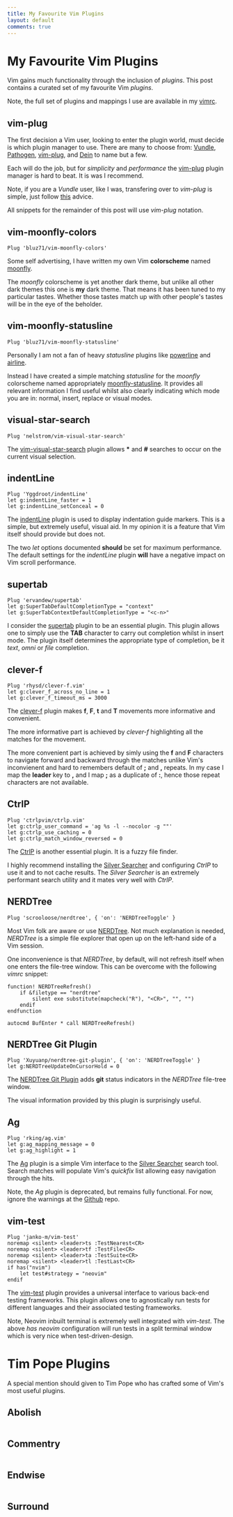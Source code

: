 ```yaml
---
title: My Favourite Vim Plugins
layout: default
comments: true
---
```


My Favourite Vim Plugins
========================

Vim gains much functionality through the inclusion of *plugins*. This post
contains a curated set of my favourite Vim *plugins*.

Note, the full set of plugins and mappings I use are available in my
[vimrc](https://github.com/bluz71/dotfiles/blob/master/vimrc).

vim-plug
--------
The first decision a Vim user, looking to enter the plugin world, must decide
is which plugin manager to use. There are many to choose from:
[Vundle](https://github.com/VundleVim/Vundle.vim),
[Pathogen](https://github.com/tpope/vim-pathogen),
[vim-plug](https://github.com/junegunn/vim-plug), and
[Dein](https://github.com/Shougo/dein.vim) to name but a few.

Each will do the job, but for *simplicity* and *performance* the
[vim-plug](https://github.com/junegunn/vim-plug) plugin manager is hard to
beat. It is was I recommend.

Note, if you are a *Vundle* user, like I was, transfering over to *vim-plug* is
simple, just follow
[this](https://github.com/junegunn/vim-plug/wiki/faq#migrating-from-other-plugin-managers)
advice.

All snippets for the remainder of this post will use *vim-plug* notation.

vim-moonfly-colors
------------------
```viml
Plug 'bluz71/vim-moonfly-colors'
```

Some self advertising, I have written my own Vim **colorscheme** named
[moonfly](https://github.com/bluz71/vim-moonfly-colors).

The *moonfly* colorscheme is yet another dark theme, but unlike all other dark
themes this one is **my** dark theme. That means it has been tuned to my
particular tastes.  Whether those tastes match up with other people's tastes
will be in the eye of the beholder.

vim-moonfly-statusline
----------------------
```viml
Plug 'bluz71/vim-moonfly-statusline'
```

Personally I am not a fan of heavy *statusline* plugins like
[powerline](https://github.com/powerline/powerline) and
[airline](https://github.com/vim-airline/vim-airline).

Instead I have created a simple matching *statusline* for the *moonfly*
colorscheme named appropriately
[moonfly-statusline](https://github.com/bluz71/vim-moonfly-statusline). It
provides all relevant information I find useful whilst also clearly indicating
which mode you are in: normal, insert, replace or visual modes.

visual-star-search
------------------
```viml
Plug 'nelstrom/vim-visual-star-search'
```

The
[vim-visual-star-search](https://github.com/nelstrom/vim-visual-star-search)
plugin allows __*__ and **#** searches to occur on the current visual selection.

indentLine
----------

```viml
Plug 'Yggdroot/indentLine'
let g:indentLine_faster = 1
let g:indentLine_setConceal = 0
```

The [indentLine](https://github.com/Yggdroot/indentLine) plugin is used to
display indentation guide markers. This is a simple, but extremely useful,
visual aid. In my opinion it is a feature that Vim itself should provide but
does not.

The two *let* options documented **should** be set for maximum performance.
The default settings for the *indentLine* plugin **will** have a negative
impact on Vim scroll performance.

supertab
--------
```viml
Plug 'ervandew/supertab'
let g:SuperTabDefaultCompletionType = "context"
let g:SuperTabContextDefaultCompletionType = "<c-n>"
```

I consider the [supertab](https://github.com/ervandew/supertab) plugin to be an
essential plugin. This plugin allows one to simply use the **TAB** character to
carry out completion whilst in insert mode. The plugin itself determines the
appropriate type of completion, be it *text*, *omni* or *file* completion.

clever-f
--------
```viml
Plug 'rhysd/clever-f.vim'
let g:clever_f_across_no_line = 1
let g:clever_f_timeout_ms = 3000
```

The [clever-f](https://github.com/rhysd/clever-f.vim) plugin makes **f**,
**F**, **t** and **T** movements more informative and convenient.

The more informative part is achieved by *clever-f* highlighting all the
matches for the movement.

The more convenient part is achieved by simly using the **f** and **F**
characters to navigate forward and backward through the matches unlike Vim's
inconvienent and hard to remembers default of **;** and **,** repeats. In my
case I map the **leader** key to **,** and I map **;** as a duplicate of **:**,
hence those repeat characters are not available.

CtrlP
-----
```viml
Plug 'ctrlpvim/ctrlp.vim'
let g:ctrlp_user_command = 'ag %s -l --nocolor -g ""'
let g:ctrlp_use_caching = 0
let g:ctrlp_match_window_reversed = 0
```

The [CtrlP](https://github.com/ctrlpvim/ctrlp.vim) is another essential plugin.
It is a fuzzy file finder.

I highly recommend installing the [Silver
Searcher](https://github.com/ggreer/the_silver_searcher) and configuring
*CtrlP* to use it and to not cache results. The *Silver Searcher* is an
extremely performant search utility and it mates very well with *CtrlP*.

NERDTree
--------
```viml
Plug 'scrooloose/nerdtree', { 'on': 'NERDTreeToggle' }
```

Most Vim folk are aware or use
[NERDTree](https://github.com/scrooloose/nerdtree). Not much explanation is
needed, *NERDTree* is a simple file explorer that open up on the left-hand side
of a Vim session.

One inconvenience is that *NERDTree*, by default, will not refresh itself when
one enters the file-tree window. This can be overcome with the following
*vimrc* snippet:

```viml
function! NERDTreeRefresh()
    if &filetype == "nerdtree"
        silent exe substitute(mapcheck("R"), "<CR>", "", "")
    endif
endfunction

autocmd BufEnter * call NERDTreeRefresh()
```

NERDTree Git Plugin
-------------------
```viml
Plug 'Xuyuanp/nerdtree-git-plugin', { 'on': 'NERDTreeToggle' }
let g:NERDTreeUpdateOnCursorHold = 0
```

The [NERDTree Git Plugin](https://github.com/Xuyuanp/nerdtree-git-plugin) adds
**git** status indicators in the *NERDTree* file-tree window.

The visual information provided by this plugin is surprisingly useful.

Ag
--
```viml
Plug 'rking/ag.vim'
let g:ag_mapping_message = 0
let g:ag_highlight = 1
```

The [Ag](https://github.com/rking/ag.vim) plugin is a simple Vim interface to
the [Silver Searcher](https://github.com/ggreer/the_silver_searcher) search
tool. Search matches will populate Vim's *quickfix* list allowing easy
navigation through the hits.

Note, the *Ag* plugin is deprecated, but remains fully functional. For now,
ignore the warnings at the [Github](https://github.com/rking/ag.vim) repo.

vim-test
--------
```viml
Plug 'janko-m/vim-test'
noremap <silent> <leader>ts :TestNearest<CR>
noremap <silent> <leader>tf :TestFile<CR>
noremap <silent> <leader>ta :TestSuite<CR>
noremap <silent> <leader>tl :TestLast<CR>
if has("nvim")
    let test#strategy = "neovim"
endif
```

The [vim-test](https://github.com/janko-m/vim-test) plugin provides a universal
interface to various back-end testing frameworks. This plugin allows one to
agnostically run tests for different languages and their associated testing
frameworks.

Note, Neovim inbuilt terminal is extremely well integrated with *vim-test*. The
above *has neovim* configuration will run tests in a split terminal window
which is very nice when test-driven-design.

Tim Pope Plugins
================

A special mention should given to Tim Pope who has crafted some of Vim's most
useful plugins.

Abolish
-------
```viml
```

Commentry
---------
```viml
```

Endwise
-------
```viml
```

Surround
--------
```viml
```
